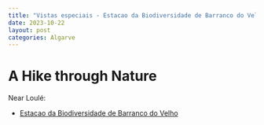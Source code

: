 ```yaml
---
title: "Vistas especiais - Estacao da Biodiversidade de Barranco do Velho"
date: 2023-10-22
layout: post
categories: Algarve
---
```


# A Hike through Nature 

Near Loulé:

* [Estacao da Biodiversidade de Barranco do Velho](https://geoparquealgarvensis.pt/en/biodiversidade/81-estacoes-de-biodiversidade/447-estacao-da-biodiversidade-de-barranco-do-velho)

